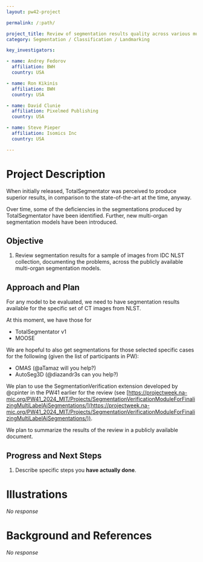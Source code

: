 ```yaml
---
layout: pw42-project

permalink: /:path/

project_title: Review of segmentation results quality across various multi-organ segmentation models
category: Segmentation / Classification / Landmarking

key_investigators:

- name: Andrey Fedorov
  affiliation: BWH
  country: USA

- name: Ron Kikinis
  affiliation: BWH
  country: USA

- name: David Clunie
  affiliation: Pixelmed Publishing
  country: USA

- name: Steve Pieper
  affiliation: Isomics Inc
  country: USA

---
```


# Project Description

<!-- Add a short paragraph describing the project. -->


When initially released, TotalSegmentator was perceived to produce superior results, in comparison to the state-of-the-art at the time, anyway.

Over time, some of the deficiencies in the segmentations produced by TotalSegmentator have been identified. Further, new multi-organ segmentation models have been introduced.



## Objective

<!-- Describe here WHAT you would like to achieve (what you will have as end result). -->


1. Review segmentation results for a sample of images from IDC NLST collection, documenting the problems, across the publicly available multi-organ segmentation models. 





## Approach and Plan

<!-- Describe here HOW you would like to achieve the objectives stated above. -->


For any model to be evaluated, we need to have segmentation results available for the specific set of CT images from NLST. 

At this moment, we have those for
* TotalSegmentator v1
* MOOSE

We are hopeful to also get segmentations for those selected specific cases for the following (given the list of participants in PW):
* OMAS (@aTamaz will you help?)
* AutoSeg3D (@diazandr3s can you help?)

We plan to use the SegmentationVerification extension developed by @cpinter in the PW41 earlier for the review (see [https://projectweek.na-mic.org/PW41_2024_MIT/Projects/SegmentationVerificationModuleForFinalizingMultiLabelAiSegmentations/](https://projectweek.na-mic.org/PW41_2024_MIT/Projects/SegmentationVerificationModuleForFinalizingMultiLabelAiSegmentations/)).

We plan to summarize the results of the review in a publicly available document.



## Progress and Next Steps

<!-- Update this section as you make progress, describing of what you have ACTUALLY DONE.
     If there are specific steps that you could not complete then you can describe them here, too. -->


1. Describe specific steps you **have actually done**.




# Illustrations

<!-- Add pictures and links to videos that demonstrate what has been accomplished. -->


_No response_



# Background and References

<!-- If you developed any software, include link to the source code repository.
     If possible, also add links to sample data, and to any relevant publications. -->


_No response_

